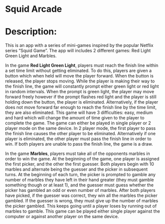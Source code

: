 # Squid Arcade

# Description: 
This is an app with a series of mini-games inspired by the popular Netflix series “Squid Game”. The app will includes 2 different games: Red Light Green Light and Marbles.


In the game **Red Light Green Light**, players must reach the finish line within a set time limit without getting eliminated. To do this, players are given a button which when held will move the player forward. When the button is released, the player stops moving. While the player is making their way to the finish line, the game will constantly prompt either green light or red light in random intervals. When the prompt is green light, the player may move forward freely however if the prompt flashes red light and the player is still holding down the button, the player is eliminated. Alternatively, if the player does not move forward far enough to reach the finish line by the time limit, they are also eliminated. This game will have 3 difficulties: easy, medium and hard which will change the amount of time given to the player to complete the game. The game can either be played in single player or 2 player mode on the same device. In 2 player mode, the first player to pass the finish line causes the other player to be eliminated. Alternatively if one player is eliminated, the other player must pass the finish line in order to win. If both players are unable to pass the finish line, the game is a draw.


In the game **Marbles**, players must take all of the opponents marbles in order to win the game. At the beginning of the game, one player is assigned the first picker, and the other the first guesser. Both players begin with 10 marbles and alternate being the guesser and the picker in subsequent turns. At the beginning of each turn, the picker is prompted to gamble any number of marbles they have left in their hand greater (they must gamble something though or at least 1), and the guesser must guess whether the picker has gambled an odd or even number of marbles. After both players have picked, if the guesser was correct, they win all the marbles the picker gambled. If the guesser is wrong, they must give up the number of marbles the picker gambled. This keeps going until a player loses by running out of marbles to gamble. This game can be played either single player against the computer or against another player on the same device.
